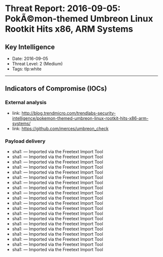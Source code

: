 # Threat Report: 2016-09-05: PokÃ©mon-themed Umbreon Linux Rootkit Hits x86, ARM Systems


## Key Intelligence
* Date: 2016-09-05
* Threat Level: 2 (Medium)
* Tags: tlp:white

---

## Indicators of Compromise (IOCs)
### External analysis
* link: http://blog.trendmicro.com/trendlabs-security-intelligence/pokemon-themed-umbreon-linux-rootkit-hits-x86-arm-systems/
* link: https://github.com/merces/umbreon_check

### Payload delivery
* sha1: <sha1> — Imported via the Freetext Import Tool
* sha1: <sha1> — Imported via the Freetext Import Tool
* sha1: <sha1> — Imported via the Freetext Import Tool
* sha1: <sha1> — Imported via the Freetext Import Tool
* sha1: <sha1> — Imported via the Freetext Import Tool
* sha1: <sha1> — Imported via the Freetext Import Tool
* sha1: <sha1> — Imported via the Freetext Import Tool
* sha1: <sha1> — Imported via the Freetext Import Tool
* sha1: <sha1> — Imported via the Freetext Import Tool
* sha1: <sha1> — Imported via the Freetext Import Tool
* sha1: <sha1> — Imported via the Freetext Import Tool
* sha1: <sha1> — Imported via the Freetext Import Tool
* sha1: <sha1> — Imported via the Freetext Import Tool
* sha1: <sha1> — Imported via the Freetext Import Tool
* sha1: <sha1> — Imported via the Freetext Import Tool
* sha1: <sha1> — Imported via the Freetext Import Tool
* sha1: <sha1> — Imported via the Freetext Import Tool
* sha1: <sha1> — Imported via the Freetext Import Tool
* sha1: <sha1> — Imported via the Freetext Import Tool
* sha1: <sha1> — Imported via the Freetext Import Tool
